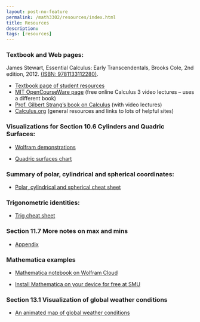 ```yaml
---
layout: post-no-feature
permalink: /math3302/resources/index.html
title: Resources
description: 
tags: [resources]
---
```



### Textbook and Web pages:

James Stewart, Essential Calculus: Early Transcendentals, Brooks Cole, 2nd edition, 2012. [(ISBN: 9781133112280)](https://isbnsearch.org/isbn/9781133112280).

* [Textbook page of student resources](https://www.stewartcalculus.com/media/13_home.php)
* [MIT OpenCourseWare page](https://ocw.mit.edu/courses/mathematics/18-02-multivariable-calculus-fall-2007/) (free online Calculus 3 video lectures – uses a different book)
* [Prof. Gilbert Strang’s book on Calculus](https://ocw.mit.edu/resources/res-18-001-calculus-online-textbook-spring-2005/textbook/) (with video lectures)
* [Calculus.org](http://www.calculus.org/) (general resources and links to lots of helpful sites)


### Visualizations for Section 10.6 Cylinders and Quadric Surfaces:

* [Wolfram demonstrations](http://demonstrations.wolfram.com/CrossSectionsOfQuadraticSurfaces)

* <a href="/assets/quadric_surfaces_chart.pdf">Quadric surfaces chart </a> 

### Summary of polar, cylindrical and spherical coordinates:

* <a href="/assets/polar_cylindrical_spherical_cheat_sheet.pdf">Polar, cylindrical and spherical cheat sheet</a> 

### Trigonometric identities:

* <a href="/assets/trig_cheat_sheet.pdf">Trig cheat sheet</a>

### Section 11.7 More notes on max and mins

* <a href="/assets/11_7_appendix.pdf">Appendix</a> 

### Mathematica examples

* [Mathematica notebook on Wolfram Cloud](https://www.wolframcloud.com/objects/820facdf-7cb0-4c84-9850-447684a9471d)

* [Install Mathematica on your device for free at SMU](https://www.smu.edu/OIT/Services/Info/Mathematica)

### Section 13.1 Visualization of global weather conditions

* [An animated map of global weather conditions](https://earth.nullschool.net/about.html)






